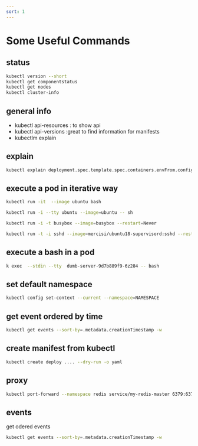 ```yaml
---
sort: 1
---
```


# Some Useful Commands

## status

```bash
kubectl version --short
kubectl get componentstatus
kubectl get nodes
kubectl cluster-info

```

## general info
- kubectl api-resources : to show api
- kubectl api-versions :great to find information for manifests
- kubectlm explain

## explain

```bash
kubectl explain deployment.spec.template.spec.containers.envFrom.configMapRef
```

## execute a pod in iterative way

```bash
kubectl run -it  --image ubuntu bash
```
```bash
kubectl run -i --tty ubuntu --image=ubuntu -- sh
```

```bash
kubectl run -i -t busybox --image=busybox --restart=Never
```

```bash
kubectl run -t -i sshd --image=mercisi/ubuntu18-supervisord:sshd --restart=Never --env="ROOT_PASSWORD=tre" --env="POD_NAMESPACE=default" --command -- bash
```

## execute a bash in a pod

```bash
k exec  --stdin --tty  dumb-server-9d7b889f9-6z284 -- bash
```


## set default namespace

```bash
kubectl config set-context --current --namespace=NAMESPACE
```

## get event ordered by time

```bash
kubectl get events --sort-by=.metadata.creationTimestamp -w
```


## create manifest from kubectl

```bash
kubectl create deploy .... --dry-run -o yaml
```


## proxy

```bash
kubectl port-forward --namespace redis service/my-redis-master 6379:6379 > /dev/null
```


## events
get odered events
```bash
kubectl get events --sort-by=.metadata.creationTimestamp -w
```




<!--
## Apply Manifest with annotation

This adds an annotation so that, when applying changes in the future, kubectl will know what the last applied configuration was for smarter merging of configs.

```bash
kubectl replace --save-config -f MANIFEST.yaml
``` -->
